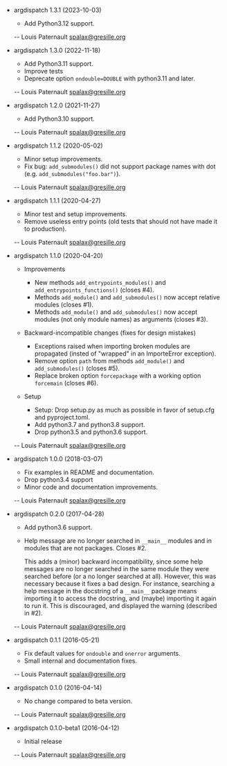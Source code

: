 * argdispatch 1.3.1 (2023-10-03)

    * Add Python3.12 support.

    -- Louis Paternault <spalax@gresille.org>

* argdispatch 1.3.0 (2022-11-18)

    * Add Python3.11 support.
    * Improve tests
    * Deprecate option `ondouble=DOUBLE` with python3.11 and later.

    -- Louis Paternault <spalax@gresille.org>

* argdispatch 1.2.0 (2021-11-27)

    * Add Python3.10 support.

    -- Louis Paternault <spalax@gresille.org>

* argdispatch 1.1.2 (2020-05-02)

    * Minor setup improvements.
    * Fix bug: `add_submodules()` did not support package names with dot (e.g. `add_submodules("foo.bar")`).

    -- Louis Paternault <spalax@gresille.org>

* argdispatch 1.1.1 (2020-04-27)

    * Minor test and setup improvements.
    * Remove useless entry points (old tests that should not have made it to production).

    -- Louis Paternault <spalax@gresille.org>

* argdispatch 1.1.0 (2020-04-20)

    * Improvements
      * New methods `add_entrypoints_modules()` and `add_entrypoints_functions()` (closes #4).
      * Methods `add_module()` and `add_submodules()` now accept relative modules (closes #1).
      * Methods `add_module()` and `add_submodules()` now accept modules (not only module names) as arguments (closes #3).

    * Backward-incompatible changes (fixes for design mistakes)
      * Exceptions raised when importing broken modules are propagated (insted of "wrapped" in an ImporteError exception).
      * Remove option `path` from methods `add_module()` and `add_submodules()` (closes #5).
      * Replace broken option `forcepackage` with a working option `forcemain` (closes #6).

    * Setup
        * Setup: Drop setup.py as much as possible in favor of setup.cfg and pyproject.toml.
        * Add python3.7 and python3.8 support.
        * Drop python3.5 and python3.6 support.

    -- Louis Paternault <spalax@gresille.org>

* argdispatch 1.0.0 (2018-03-07)

    * Fix examples in README and documentation.
    * Drop python3.4 support
    * Minor code and documentation improvements.

    -- Louis Paternault <spalax@gresille.org>

* argdispatch 0.2.0 (2017-04-28)

    * Add python3.6 support.
    * Help message are no longer searched in `__main__` modules and in modules
      that are not packages. Closes #2.

        This adds a (minor) backward incompatibility, since some help messages
        are no longer searched in the same module they were searched before (or a
        no longer searched at all). However, this was necessary because it fixes
        a bad design. For instance, searching a help message in the docstring of
        a `__main__` package means importing it to access the docstring, and
        (maybe) importing it again to run it. This is discouraged, and displayed
        the warning (described in #2).

    -- Louis Paternault <spalax@gresille.org>

* argdispatch 0.1.1 (2016-05-21)

    * Fix default values for `ondouble` and `onerror` arguments.
    * Small internal and documentation fixes.

    -- Louis Paternault <spalax@gresille.org>

* argdispatch 0.1.0 (2016-04-14)

    * No change compared to beta version.

    -- Louis Paternault <spalax@gresille.org>

* argdispatch 0.1.0-beta1 (2016-04-12)

    * Initial release

    -- Louis Paternault <spalax@gresille.org>
